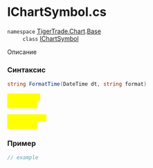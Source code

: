 
# IChartSymbol.cs
`namespace` [TigerTrade.Chart](../../../../TigerTrade.Chart.md).[Base](../../../../TigerTrade.Chart/Base.md)  
&nbsp;&nbsp;&nbsp;&nbsp;&nbsp;&nbsp;&nbsp;&nbsp;&nbsp;`class` [IChartSymbol](../../IChartSymbol.cs.md)

Описание

### Синтаксис
```csharp
string FormatTime(DateTime dt, string format)
```
<mark style="color:yellow;">`dt` *`DateTime`*  
 *Описание*  
  
<mark style="color:yellow;">`format` *`string`*  
 *Описание*  
  


### Пример  
```csharp
// example
```
                    
                    